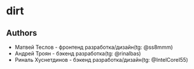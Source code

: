 # dirt
## Authors
- Матвей Теслов - фронтенд разработка/дизайн(tg: @ss8mmm)
- Андрей Троян - бэкенд разработка(tg: @rinalbas)
- Риналь Хуснетдинов - бэкенд разработка/дизайн(tg: @IntelCoreI55)
